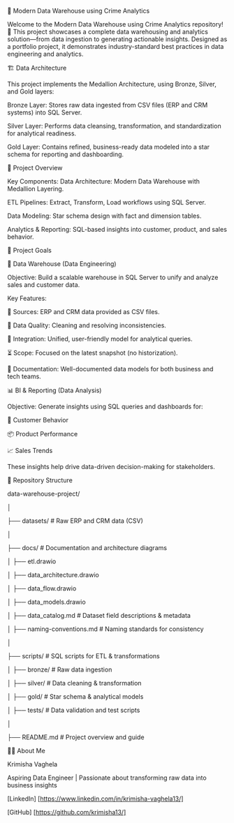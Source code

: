 🚓 Modern Data Warehouse using Crime Analytics

Welcome to the Modern Data Warehouse using Crime Analytics repository! 🚀
This project showcases a complete data warehousing and analytics solution—from data ingestion to generating actionable insights. Designed as a portfolio project, it demonstrates industry-standard best practices in data engineering and analytics.

🏗️ Data Architecture

This project implements the Medallion Architecture, using Bronze, Silver, and Gold layers:

Bronze Layer: Stores raw data ingested from CSV files (ERP and CRM systems) into SQL Server.

Silver Layer: Performs data cleansing, transformation, and standardization for analytical readiness.

Gold Layer: Contains refined, business-ready data modeled into a star schema for reporting and dashboarding.

📖 Project Overview

Key Components:
Data Architecture: Modern Data Warehouse with Medallion Layering.

ETL Pipelines: Extract, Transform, Load workflows using SQL Server.

Data Modeling: Star schema design with fact and dimension tables.

Analytics & Reporting: SQL-based insights into customer, product, and sales behavior.

🚀 Project Goals

🧱 Data Warehouse (Data Engineering)

Objective: Build a scalable warehouse in SQL Server to unify and analyze sales and customer data.

Key Features:

📂 Sources: ERP and CRM data provided as CSV files.

🧹 Data Quality: Cleaning and resolving inconsistencies.

🔗 Integration: Unified, user-friendly model for analytical queries.

⏳ Scope: Focused on the latest snapshot (no historization).

📄 Documentation: Well-documented data models for both business and tech teams.

📊 BI & Reporting (Data Analysis)

Objective: Generate insights using SQL queries and dashboards for:

👥 Customer Behavior

📦 Product Performance

📈 Sales Trends

These insights help drive data-driven decision-making for stakeholders.

📂 Repository Structure

data-warehouse-project/

│

├── datasets/                           # Raw ERP and CRM data (CSV)

│

├── docs/                               # Documentation and architecture diagrams

│   ├── etl.drawio

│   ├── data_architecture.drawio

│   ├── data_flow.drawio

│   ├── data_models.drawio

│   ├── data_catalog.md                 # Dataset field descriptions & metadata

│   ├── naming-conventions.md           # Naming standards for consistency

│

├── scripts/                            # SQL scripts for ETL & transformations

│   ├── bronze/                         # Raw data ingestion

│   ├── silver/                         # Data cleaning & transformation

│   ├── gold/                           # Star schema & analytical models

│
├── tests/                              # Data validation and test scripts

│

├── README.md                           # Project overview and guide

👩‍💻 About Me

Krimisha Vaghela

Aspiring Data Engineer | Passionate about transforming raw data into business insights

[LinkedIn] [https://www.linkedin.com/in/krimisha-vaghela13/]

[GitHub] [https://github.com/krimisha13/]
